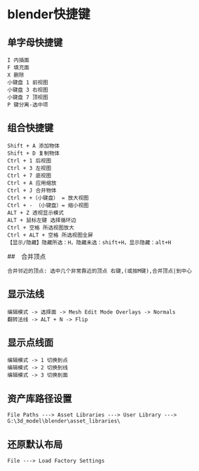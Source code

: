 # blender快捷键

## 单字母快捷键
~~~
I 内插面
F 填充面
X 删除
小键盘 1 前视图
小键盘 3 右视图
小键盘 7 顶视图
P 键分离-选中项
~~~

## 组合快捷键
~~~
Shift + A 添加物体
Shift + D 复制物体
Ctrl + 1 后视图
Ctrl + 3 左视图
Ctrl + 7 底视图
Ctrl + A 应用缩放
Ctrl + J 合并物体
Ctrl + +（小键盘） = 放大视图
Ctrl + - （小键盘）= 缩小视图
ALT + Z 透视显示模式
ALT + 鼠标左键 选择循环边
Ctrl + 空格 所选视图放大
Ctrl + ALT + 空格 所选视图全屏 
【显示/隐藏】隐藏所选：H，隐藏未选：shift+H，显示隐藏：alt+H
~~~

##　合并顶点
~~~
合并邻近的顶点: 选中几个非常靠近的顶点 右键,(或按M键),合并顶点|到中心
~~~

## 显示法线
~~~
编辑模式 -> 选择面 -> Mesh Edit Mode Overlays -> Normals
翻转法线 -> ALT + N -> Flip
~~~

## 显示点线面
~~~
编辑模式 -> 1 切换到点
编辑模式 -> 2 切换到线
编辑模式 -> 3 切换到面
~~~

## 资产库路径设置
~~~
File Paths ---> Asset Libraries ---> User Library ---> G:\3d_model\blender\asset_libraries\
~~~

## 还原默认布局
~~~
File ---> Load Factory Settings
~~~
